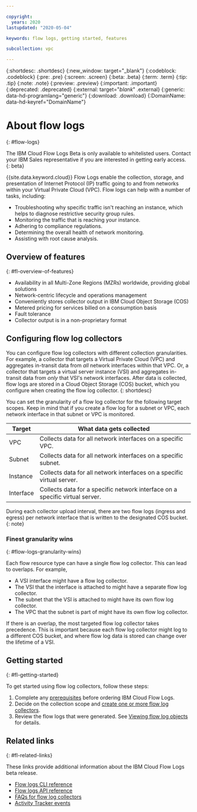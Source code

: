 ```yaml
---

copyright:
  years: 2020
lastupdated: "2020-05-04"

keywords: flow logs, getting started, features

subcollection: vpc

---
```


{:shortdesc: .shortdesc}
{:new_window: target="_blank"}
{:codeblock: .codeblock}
{:pre: .pre}
{:screen: .screen}
{:beta: .beta}
{:term: .term}
{:tip: .tip}
{:note: .note}
{:preview: .preview}
{:important: .important}
{:deprecated: .deprecated}
{:external: target="_blank_" .external}
{:generic: data-hd-programlang="generic"}
{:download: .download}
{:DomainName: data-hd-keyref="DomainName"}

# About flow logs
{: #flow-logs}

The IBM Cloud Flow Logs Beta is only available to whitelisted users. Contact your IBM Sales representative if you are interested in getting early access.
{: beta}

{{site.data.keyword.cloud}} Flow Logs enable the collection, storage, and presentation of Internet Protocol (IP) traffic going to and from networks within your Virtual Private Cloud (VPC). Flow logs can help with a number of tasks, including:

* Troubleshooting why specific traffic isn't reaching an instance, which helps to diagnose restrictive security group rules.
* Monitoring the traffic that is reaching your instance.
* Adhering to compliance regulations.
* Determining the overall health of network monitoring.
* Assisting with root cause analysis.

## Overview of features
{: #fl-overview-of-features}

* Availability in all Multi-Zone Regions (MZRs) worldwide, providing global solutions
* Network-centric lifecycle and operations management
* Conveniently stores collector output in IBM Cloud Object Storage (COS)
* Metered pricing for services billed on a consumption basis
* Fault tolerance
* Collector output is in a non-proprietary format

## Configuring flow log collectors

You can configure flow log collectors with different collection granularities. For example, a collector that targets a Virtual Private Cloud (VPC) and aggregates in-transit data from _all_ network interfaces within that VPC. Or, a collector that targets a virtual server instance (VSI) and aggregates in-transit data from _only_ that VSI's network interfaces. After data is collected, flow logs are stored in a Cloud Object Storage (COS) bucket, which you configure when creating the flow log collector.
{: shortdesc}

You can set the granularity of a flow log collector for the following target scopes. Keep in mind that if you create a flow log for a subnet or VPC, each network interface in that subnet or VPC is monitored.

| Target | What data gets collected |
|---|---|
| VPC | Collects data for all network interfaces on a specific VPC. |
| Subnet | Collects data for all network interfaces on a specific subnet. |
| Instance | Collects data for all network interfaces on a specific virtual server. |
| Interface | Collects data for a specific network interface on a specific virtual server. |

During each collector upload interval, there are two flow logs (ingress and egress) per network interface that is written to the designated COS bucket.
{: note}

### Finest granularity wins
{: #flow-logs-granularity-wins}

Each flow resource type can have a single flow log collector. This can lead to overlaps. For example,

* A VSI interface might have a flow log collector.
* The VSI that the interface is attached to might have a separate flow log collector.
* The subnet that the VSI is attached to might have its own flow log collector.
* The VPC that the subnet is part of might have its own flow log collector.

If there is an overlap, the most targeted flow log collector takes precedence. This is important because each flow log collector might log to a different COS bucket, and where flow log data is stored can change over the lifetime of a VSI.  

## Getting started
{: #fl-getting-started}  

To get started using flow log collectors, follow these steps:

1. Complete any [prerequisites](/docs/vpc?topic=vpc-ordering-flow-log-collector#fl-before-you-begin) before ordering IBM Cloud Flow Logs.
2. Decide on the collection scope and [create one or more flow log collectors](/docs/vpc?topic=vpc-ordering-flow-log-collector).
3. Review the flow logs that were generated. See [Viewing flow log objects](/docs/vpc?topic=vpc-fl-analyze) for details.

## Related links
{: #fl-related-links}

These links provide additional information about the IBM Cloud Flow Logs beta release.

* [Flow logs CLI reference](/docs/vpc?topic=vpc-infrastructure-cli-plugin-vpc-reference#flow-logs-cli-ref)
* [Flow logs API reference](https://{DomainName}/apidocs/vpc#list-all-flow-log-collectors)
* [FAQs for flow log collectors](/docs/vpc?topic=vpc-fl-faq)
* [Activity Tracker events](/docs/vpc?topic=vpc-at-events#events-flow-logs)
